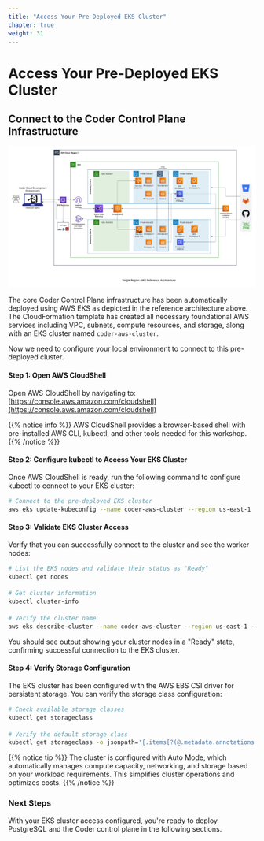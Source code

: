 ```yaml
---
title: "Access Your Pre-Deployed EKS Cluster" 
chapter: true
weight: 31 
---
```


# Access Your Pre-Deployed EKS Cluster

## Connect to the Coder Control Plane Infrastructure
![AWS RefArch](/static/images/AWSCoderSingleRegionv1-0.png)

The core Coder Control Plane infrastructure has been automatically deployed using AWS EKS as depicted in the reference architecture above. The CloudFormation template has created all necessary foundational AWS services including VPC, subnets, compute resources, and storage, along with an EKS cluster named `coder-aws-cluster`.

Now we need to configure your local environment to connect to this pre-deployed cluster.

#### Step 1: Open AWS CloudShell
Open AWS CloudShell by navigating to: [https://console.aws.amazon.com/cloudshell](https://console.aws.amazon.com/cloudshell)

{{% notice info %}}
AWS CloudShell provides a browser-based shell with pre-installed AWS CLI, kubectl, and other tools needed for this workshop.
{{% /notice %}}

#### Step 2: Configure kubectl to Access Your EKS Cluster
Once AWS CloudShell is ready, run the following command to configure kubectl to connect to your EKS cluster:

```bash
# Connect to the pre-deployed EKS cluster
aws eks update-kubeconfig --name coder-aws-cluster --region us-east-1
```

#### Step 3: Validate EKS Cluster Access
Verify that you can successfully connect to the cluster and see the worker nodes:

```bash
# List the EKS nodes and validate their status as "Ready"
kubectl get nodes

# Get cluster information
kubectl cluster-info

# Verify the cluster name
aws eks describe-cluster --name coder-aws-cluster --region us-east-1 --query 'cluster.name'
```

You should see output showing your cluster nodes in a "Ready" state, confirming successful connection to the EKS cluster.

#### Step 4: Verify Storage Configuration
The EKS cluster has been configured with the AWS EBS CSI driver for persistent storage. You can verify the storage class configuration:

```bash
# Check available storage classes
kubectl get storageclass

# Verify the default storage class
kubectl get storageclass -o jsonpath='{.items[?(@.metadata.annotations.storageclass\.kubernetes\.io/is-default-class=="true")].metadata.name}'
```

{{% notice tip %}}
The cluster is configured with Auto Mode, which automatically manages compute capacity, networking, and storage based on your workload requirements. This simplifies cluster operations and optimizes costs.
{{% /notice %}}

### Next Steps
With your EKS cluster access configured, you're ready to deploy PostgreSQL and the Coder control plane in the following sections.

